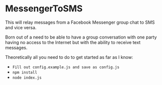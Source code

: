 # MessengerToSMS

This will relay messages from a Facebook Messenger group chat to SMS and vice versa. 

Born out of a need to be able to have a group conversation with one party having no access to the Internet but with the ability to receive text messages.

Theoretically all you need to do to get started as far as I know:
- `Fill out config.example.js and save as config.js`
- `npm install`
- `node index.js`
